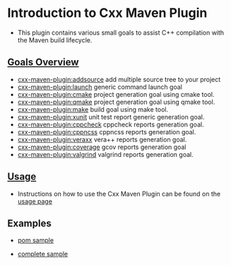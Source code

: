 # Introduction to Cxx Maven Plugin
* This plugin contains various small goals to assist C++ compilation with the Maven build lifecycle.

## [Goals Overview](http://franckbonin.github.com/cxx-maven-plugin/plugin-info.html)
* [cxx-maven-plugin:addsource](http://franckbonin.github.com/cxx-maven-plugin/addsource-mojo.html) add multiple source tree to your project
* [cxx-maven-plugin:launch](http://franckbonin.github.com/cxx-maven-plugin/launch-mojo.html) generic command launch goal
* [cxx-maven-plugin:cmake](http://franckbonin.github.com/cxx-maven-plugin/cmake-mojo.html) project generation goal using cmake tool.
* [cxx-maven-plugin:qmake](http://franckbonin.github.com/cxx-maven-plugin/qmake-mojo.html) project generation goal using qmake tool.
* [cxx-maven-plugin:make](http://franckbonin.github.com/cxx-maven-plugin/make-mojo.html) build goal using make tool.
* [cxx-maven-plugin:xunit](http://franckbonin.github.com/cxx-maven-plugin/xunit-mojo.html) unit test report generic generation goal.
* [cxx-maven-plugin:cppcheck](http://franckbonin.github.com/cxx-maven-plugin/cppcheck-mojo.html) cppcheck reports generation goal.
* [cxx-maven-plugin:cppncss](http://franckbonin.github.com/cxx-maven-plugin/cppncss-mojo.html) cppncss reports generation goal.
* [cxx-maven-plugin:veraxx](http://franckbonin.github.com/cxx-maven-plugin/veraxx-mojo.html) vera++ reports generation goal.
* [cxx-maven-plugin:coverage](http://franckbonin.github.com/cxx-maven-plugin/coverage-mojo.html) gcov reports generation goal
* [cxx-maven-plugin:valgrind](http://franckbonin.github.com/cxx-maven-plugin/valgrind-mojo.html) valgrind reports generation goal.

## [Usage](http://franckbonin.github.com/cxx-maven-plugin/plugin-info.html)
* Instructions on how to use the Cxx Maven Plugin can be found on the [usage page](http://franckbonin.github.com/cxx-maven-plugin/plugin-info.html)

## Examples
* [pom sample](http://franckbonin.github.com/cxx-maven-plugin/SAMPLE/pom.xml)

* [complete sample](http://franckbonin.github.com/cxx-maven-plugin/SAMPLE/CXX_PROJECT_SAMPLE.tgz)
